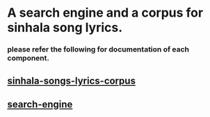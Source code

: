 # A search engine and a corpus for sinhala song lyrics.
### please refer the following for documentation of each component.

##  [sinhala-songs-lyrics-corpus](sinhala-songs-lyrics-corpus/README.md)

##  [search-engine](search-engine/README.md)
